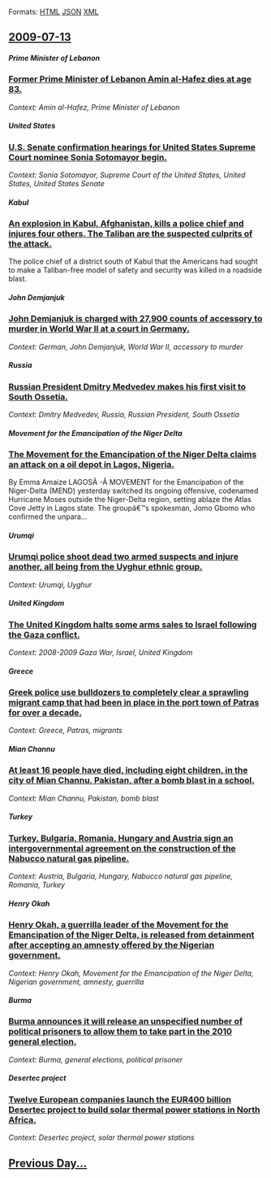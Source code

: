 
Formats: [HTML](2009/07/13/index.html)  [JSON](2009/07/13/index.json)  [XML](2009/07/13/index.xml)  

## [2009-07-13](/news/2009/07/13/index.md)

##### Prime Minister of Lebanon
### [ Former Prime Minister of Lebanon Amin al-Hafez dies at age 83. ](/news/2009/07/13/former-prime-minister-of-lebanon-amin-al-hafez-dies-at-age-83.md)
_Context: Amin al-Hafez, Prime Minister of Lebanon_

##### United States
### [ U.S. Senate confirmation hearings for United States Supreme Court nominee Sonia Sotomayor begin. ](/news/2009/07/13/u-s-senate-confirmation-hearings-for-united-states-supreme-court-nominee-sonia-sotomayor-begin.md)
_Context: Sonia Sotomayor, Supreme Court of the United States, United States, United States Senate_

##### Kabul
### [ An explosion in Kabul, Afghanistan, kills a police chief and injures four others. The Taliban are the suspected culprits of the attack. ](/news/2009/07/13/an-explosion-in-kabul-afghanistan-kills-a-police-chief-and-injures-four-others-the-taliban-are-the-suspected-culprits-of-the-attack.md)
The police chief of a district south of Kabul that the Americans had sought to make a Taliban-free model of safety and security was killed in a roadside blast.

##### John Demjanjuk
### [ John Demjanjuk is charged with 27,900 counts of accessory to murder in World War II at a court in Germany. ](/news/2009/07/13/john-demjanjuk-is-charged-with-27-900-counts-of-accessory-to-murder-in-world-war-ii-at-a-court-in-germany.md)
_Context: German, John Demjanjuk, World War II, accessory to murder_

##### Russia
### [ Russian President Dmitry Medvedev makes his first visit to South Ossetia. ](/news/2009/07/13/russian-president-dmitry-medvedev-makes-his-first-visit-to-south-ossetia.md)
_Context: Dmitry Medvedev, Russia, Russian President, South Ossetia_

##### Movement for the Emancipation of the Niger Delta
### [ The Movement for the Emancipation of the Niger Delta claims an attack on a oil depot in Lagos, Nigeria. ](/news/2009/07/13/the-movement-for-the-emancipation-of-the-niger-delta-claims-an-attack-on-a-oil-depot-in-lagos-nigeria.md)
By Emma Amaize LAGOSÂ -Â MOVEMENT for the Emancipation of the Niger-Delta (MEND) yesterday switched its ongoing offensive, codenamed Hurricane Moses outside the Niger-Delta region, setting ablaze the Atlas Cove Jetty in Lagos state. The groupâ€™s spokesman, Jomo Gbomo who confirmed the unpara...

##### Urumqi
### [ Urumqi police shoot dead two armed suspects and injure another, all being from the Uyghur ethnic group. ](/news/2009/07/13/ara1-4mqi-police-shoot-dead-two-armed-suspects-and-injure-another-all-being-from-the-uyghur-ethnic-group.md)
_Context: Urumqi, Uyghur_

##### United Kingdom
### [ The United Kingdom halts some arms sales to Israel following the Gaza conflict. ](/news/2009/07/13/the-united-kingdom-halts-some-arms-sales-to-israel-following-the-gaza-conflict.md)
_Context: 2008-2009 Gaza War, Israel, United Kingdom_

##### Greece
### [ Greek police use bulldozers to completely clear a sprawling migrant camp that had been in place in the port town of Patras for over a decade. ](/news/2009/07/13/greek-police-use-bulldozers-to-completely-clear-a-sprawling-migrant-camp-that-had-been-in-place-in-the-port-town-of-patras-for-over-a-decad.md)
_Context: Greece, Patras, migrants_

##### Mian Channu
### [ At least 16 people have died, including eight children, in the city of Mian Channu, Pakistan, after a bomb blast in a school. ](/news/2009/07/13/at-least-16-people-have-died-including-eight-children-in-the-city-of-mian-channu-pakistan-after-a-bomb-blast-in-a-school.md)
_Context: Mian Channu, Pakistan, bomb blast_

##### Turkey
### [ Turkey, Bulgaria, Romania, Hungary and Austria sign an intergovernmental agreement on the construction of the Nabucco natural gas pipeline. ](/news/2009/07/13/turkey-bulgaria-romania-hungary-and-austria-sign-an-intergovernmental-agreement-on-the-construction-of-the-nabucco-natural-gas-pipeline.md)
_Context: Austria, Bulgaria, Hungary, Nabucco natural gas pipeline, Romania, Turkey_

##### Henry Okah
### [ Henry Okah, a guerrilla leader of the Movement for the Emancipation of the Niger Delta, is released from detainment after accepting an amnesty offered by the Nigerian government. ](/news/2009/07/13/henry-okah-a-guerrilla-leader-of-the-movement-for-the-emancipation-of-the-niger-delta-is-released-from-detainment-after-accepting-an-amne.md)
_Context: Henry Okah, Movement for the Emancipation of the Niger Delta, Nigerian government, amnesty, guerrilla_

##### Burma
### [ Burma announces it will release an unspecified number of political prisoners to allow them to take part in the 2010 general election. ](/news/2009/07/13/burma-announces-it-will-release-an-unspecified-number-of-political-prisoners-to-allow-them-to-take-part-in-the-2010-general-election.md)
_Context: Burma, general elections, political prisoner_

##### Desertec project
### [ Twelve European companies launch the EUR400&nbsp;billion Desertec project to build solar thermal power stations in North Africa. ](/news/2009/07/13/twelve-european-companies-launch-the-a-400-nbsp-billion-desertec-project-to-build-solar-thermal-power-stations-in-north-africa.md)
_Context: Desertec project, solar thermal power stations_

## [Previous Day...](/news/2009/07/12/index.md)

